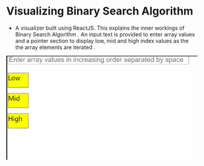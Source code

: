 # Visualizing Binary Search Algorithm

- A visualizer built using ReactJS. This explains the inner workings of Binary Search Algorithm . An input text is provided to enter
  array values and a pointer section to display low, mid and high index values as the the array elements are iterated .

![](./challenges/images/binary-search.gif)
